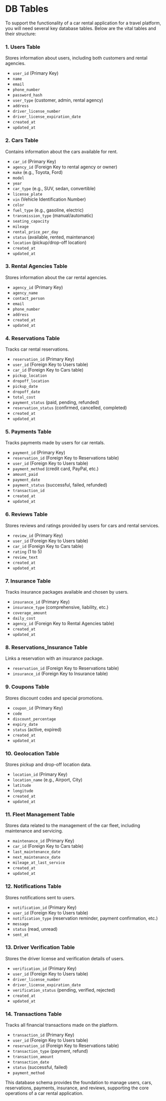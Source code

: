 # DB Tables


To support the functionality of a car rental application for a travel platform, you will need several key database tables. Below are the vital tables and their structure:

### 1. **Users Table**

Stores information about users, including both customers and rental agencies.

-   `user_id` (Primary Key)
-   `name`
-   `email`
-   `phone_number`
-   `password_hash`
-   `user_type` (customer, admin, rental agency)
-   `address`
-   `driver_license_number`
-   `driver_license_expiration_date`
-   `created_at`
-   `updated_at`

### 2. **Cars Table**

Contains information about the cars available for rent.

-   `car_id` (Primary Key)
-   `agency_id` (Foreign Key to rental agency or owner)
-   `make` (e.g., Toyota, Ford)
-   `model`
-   `year`
-   `car_type` (e.g., SUV, sedan, convertible)
-   `license_plate`
-   `vin` (Vehicle Identification Number)
-   `color`
-   `fuel_type` (e.g., gasoline, electric)
-   `transmission_type` (manual/automatic)
-   `seating_capacity`
-   `mileage`
-   `rental_price_per_day`
-   `status` (available, rented, maintenance)
-   `location` (pickup/drop-off location)
-   `created_at`
-   `updated_at`

### 3. **Rental Agencies Table**

Stores information about the car rental agencies.

-   `agency_id` (Primary Key)
-   `agency_name`
-   `contact_person`
-   `email`
-   `phone_number`
-   `address`
-   `created_at`
-   `updated_at`

### 4. **Reservations Table**

Tracks car rental reservations.

-   `reservation_id` (Primary Key)
-   `user_id` (Foreign Key to Users table)
-   `car_id` (Foreign Key to Cars table)
-   `pickup_location`
-   `dropoff_location`
-   `pickup_date`
-   `dropoff_date`
-   `total_cost`
-   `payment_status` (paid, pending, refunded)
-   `reservation_status` (confirmed, cancelled, completed)
-   `created_at`
-   `updated_at`

### 5. **Payments Table**

Tracks payments made by users for car rentals.

-   `payment_id` (Primary Key)
-   `reservation_id` (Foreign Key to Reservations table)
-   `user_id` (Foreign Key to Users table)
-   `payment_method` (credit card, PayPal, etc.)
-   `amount_paid`
-   `payment_date`
-   `payment_status` (successful, failed, refunded)
-   `transaction_id`
-   `created_at`
-   `updated_at`

### 6. **Reviews Table**

Stores reviews and ratings provided by users for cars and rental services.

-   `review_id` (Primary Key)
-   `user_id` (Foreign Key to Users table)
-   `car_id` (Foreign Key to Cars table)
-   `rating` (1 to 5)
-   `review_text`
-   `created_at`
-   `updated_at`

### 7. **Insurance Table**

Tracks insurance packages available and chosen by users.

-   `insurance_id` (Primary Key)
-   `insurance_type` (comprehensive, liability, etc.)
-   `coverage_amount`
-   `daily_cost`
-   `agency_id` (Foreign Key to Rental Agencies table)
-   `created_at`
-   `updated_at`

### 8. **Reservations_Insurance Table**

Links a reservation with an insurance package.

-   `reservation_id` (Foreign Key to Reservations table)
-   `insurance_id` (Foreign Key to Insurance table)

### 9. **Coupons Table**

Stores discount codes and special promotions.

-   `coupon_id` (Primary Key)
-   `code`
-   `discount_percentage`
-   `expiry_date`
-   `status` (active, expired)
-   `created_at`
-   `updated_at`

### 10. **Geolocation Table**

Stores pickup and drop-off location data.

-   `location_id` (Primary Key)
-   `location_name` (e.g., Airport, City)
-   `latitude`
-   `longitude`
-   `created_at`
-   `updated_at`

### 11. **Fleet Management Table**

Stores data related to the management of the car fleet, including maintenance and servicing.

-   `maintenance_id` (Primary Key)
-   `car_id` (Foreign Key to Cars table)
-   `last_maintenance_date`
-   `next_maintenance_date`
-   `mileage_at_last_service`
-   `created_at`
-   `updated_at`

### 12. **Notifications Table**

Stores notifications sent to users.

-   `notification_id` (Primary Key)
-   `user_id` (Foreign Key to Users table)
-   `notification_type` (reservation reminder, payment confirmation, etc.)
-   `message`
-   `status` (read, unread)
-   `sent_at`

### 13. **Driver Verification Table**

Stores the driver license and verification details of users.

-   `verification_id` (Primary Key)
-   `user_id` (Foreign Key to Users table)
-   `driver_license_number`
-   `driver_license_expiration_date`
-   `verification_status` (pending, verified, rejected)
-   `created_at`
-   `updated_at`

### 14. **Transactions Table**

Tracks all financial transactions made on the platform.

-   `transaction_id` (Primary Key)
-   `user_id` (Foreign Key to Users table)
-   `reservation_id` (Foreign Key to Reservations table)
-   `transaction_type` (payment, refund)
-   `transaction_amount`
-   `transaction_date`
-   `status` (successful, failed)
-   `payment_method`

This database schema provides the foundation to manage users, cars, reservations, payments, insurance, and reviews, supporting the core operations of a car rental application.

